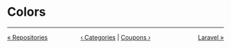 # Colors

---
<div style="overflow:auto;">
    <div style="float: left; width: 20%;"><a href="./../repositories.html">&laquo; Repositories</a></div>
    <div style="float: left; width: 60%; text-align: center">
        <a href="categories.html">&lsaquo; Categories</a> |
        <a href="coupons.html">Coupons &rsaquo;</a>
    </div>
    <div style="float: right; width: 20%; text-align: right"><a href="./../laravel.html">Laravel &raquo;</a></div>
</div>